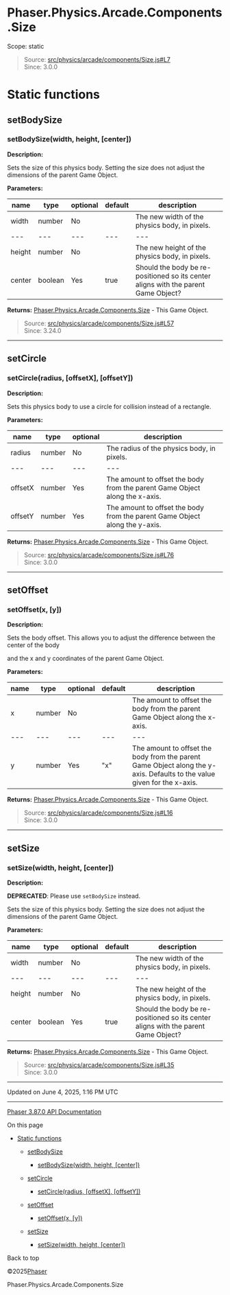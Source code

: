 # Phaser.Physics.Arcade.Components.Size

Scope:
static

> Source: [src/physics/arcade/components/Size.js#L7](https://github.com/phaserjs/phaser/blob/v3.87.0/src/physics/arcade/components/Size.js#L7)  
> Since: 3.0.0

# Static functions

## setBodySize

### <instance> setBodySize(width, height, [center])

**Description:**

Sets the size of this physics body. Setting the size does not adjust the dimensions of the parent Game Object.

**Parameters:**

| name | type | optional | default | description |
| --- | --- | --- | --- | --- |
| width | number | No |  | The new width of the physics body, in pixels. |
| --- | --- | --- | --- | --- |
| height | number | No |  | The new height of the physics body, in pixels. |
| center | boolean | Yes | true | Should the body be re-positioned so its center aligns with the parent Game Object? |

**Returns:** [Phaser.Physics.Arcade.Components.Size](physics-arcade-components-size.md) - This Game Object.

> Source: [src/physics/arcade/components/Size.js#L57](https://github.com/phaserjs/phaser/blob/v3.87.0/src/physics/arcade/components/Size.js#L57)  
> Since: 3.24.0

---

## setCircle

### <instance> setCircle(radius, [offsetX], [offsetY])

**Description:**

Sets this physics body to use a circle for collision instead of a rectangle.

**Parameters:**

| name | type | optional | description |
| --- | --- | --- | --- |
| radius | number | No | The radius of the physics body, in pixels. |
| --- | --- | --- | --- |
| offsetX | number | Yes | The amount to offset the body from the parent Game Object along the x-axis. |
| offsetY | number | Yes | The amount to offset the body from the parent Game Object along the y-axis. |

**Returns:** [Phaser.Physics.Arcade.Components.Size](physics-arcade-components-size.md) - This Game Object.

> Source: [src/physics/arcade/components/Size.js#L76](https://github.com/phaserjs/phaser/blob/v3.87.0/src/physics/arcade/components/Size.js#L76)  
> Since: 3.0.0

---

## setOffset

### <instance> setOffset(x, [y])

**Description:**

Sets the body offset. This allows you to adjust the difference between the center of the body

and the x and y coordinates of the parent Game Object.

**Parameters:**

| name | type | optional | default | description |
| --- | --- | --- | --- | --- |
| x | number | No |  | The amount to offset the body from the parent Game Object along the x-axis. |
| --- | --- | --- | --- | --- |
| y | number | Yes | "x" | The amount to offset the body from the parent Game Object along the y-axis. Defaults to the value given for the x-axis. |

**Returns:** [Phaser.Physics.Arcade.Components.Size](physics-arcade-components-size.md) - This Game Object.

> Source: [src/physics/arcade/components/Size.js#L16](https://github.com/phaserjs/phaser/blob/v3.87.0/src/physics/arcade/components/Size.js#L16)  
> Since: 3.0.0

---

## setSize

### <instance> setSize(width, height, [center])

**Description:**

**DEPRECATED**: Please use `setBodySize` instead.

Sets the size of this physics body. Setting the size does not adjust the dimensions of the parent Game Object.

**Parameters:**

| name | type | optional | default | description |
| --- | --- | --- | --- | --- |
| width | number | No |  | The new width of the physics body, in pixels. |
| --- | --- | --- | --- | --- |
| height | number | No |  | The new height of the physics body, in pixels. |
| center | boolean | Yes | true | Should the body be re-positioned so its center aligns with the parent Game Object? |

**Returns:** [Phaser.Physics.Arcade.Components.Size](physics-arcade-components-size.md) - This Game Object.

> Source: [src/physics/arcade/components/Size.js#L35](https://github.com/phaserjs/phaser/blob/v3.87.0/src/physics/arcade/components/Size.js#L35)  
> Since: 3.0.0

---

Updated on June 4, 2025, 1:16 PM UTC

---

[Phaser 3.87.0 API Documentation](../../index.md)

On this page

* [Static functions](#static-functions)

  + [setBodySize](#setbodysize)

    - [<instance> setBodySize(width, height, [center])](#instance-setbodysizewidth-height-center)
  + [setCircle](#setcircle)

    - [<instance> setCircle(radius, [offsetX], [offsetY])](#instance-setcircleradius-offsetx-offsety)
  + [setOffset](#setoffset)

    - [<instance> setOffset(x, [y])](#instance-setoffsetx-y)
  + [setSize](#setsize)

    - [<instance> setSize(width, height, [center])](#instance-setsizewidth-height-center)

Back to top

©2025[Phaser](https://docs.phaser.io)



Phaser.Physics.Arcade.Components.Size